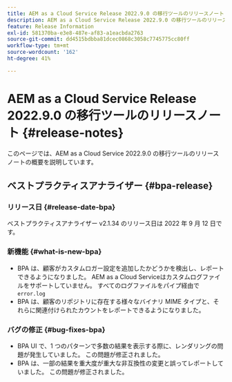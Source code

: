 ```yaml
---
title: AEM as a Cloud Service Release 2022.9.0 の移行ツールのリリースノート
description: AEM as a Cloud Service Release 2022.9.0 の移行ツールのリリースノート
feature: Release Information
exl-id: 581370ba-e3e8-487e-af83-a1eacbda2763
source-git-commit: dd4515bdbba81dcec0868c3058c7745775cc80ff
workflow-type: tm+mt
source-wordcount: '162'
ht-degree: 41%

---
```


# AEM as a Cloud Service Release 2022.9.0 の移行ツールのリリースノート {#release-notes}

このページでは、AEM as a Cloud Service 2022.9.0 の移行ツールのリリースノートの概要を説明しています。

## ベストプラクティスアナライザー {#bpa-release}

### リリース日 {#release-date-bpa}

ベストプラクティスアナライザー v2.1.34 のリリース日は 2022 年 9 月 12 日です。

### 新機能 {#what-is-new-bpa}

* BPA は、顧客がカスタムロガー設定を追加したかどうかを検出し、レポートできるようになりました。 AEM as a Cloud Serviceはカスタムログファイルをサポートしていません。 すべてのログファイルをパイプ経由で `error.log`
* BPA は、顧客のリポジトリに存在する様々なバイナリ MIME タイプと、それらに関連付けられたカウントをレポートできるようになりました。

### バグの修正 {#bug-fixes-bpa}

* BPA UI で、1 つのパターンで多数の結果を表示する際に、レンダリングの問題が発生していました。 この問題が修正されました。
* BPA は、一部の結果を重大度が重大な非互換性の変更と誤ってレポートしていました。 この問題が修正されました。
